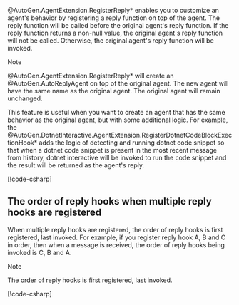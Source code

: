 @AutoGen.AgentExtension.RegisterReply* enables you to customize an agent's behavior by registering a reply function on top of the agent. The reply function will be called before the original agent's reply function. If the reply function returns a non-null value, the original agent's reply function will not be called. Otherwise, the original agent's reply function will be invoked.

> [!NOTE]
> @AutoGen.AgentExtension.RegisterReply* will create an @AutoGen.AutoReplyAgent on top of the original agent. The new agent will have the same name as the original agent. The original agent will remain unchanged.

This feature is useful when you want to create an agent that has the same behavior as the original agent, but with some additional logic. For example, the @AutoGen.DotnetInteractive.AgentExtension.RegisterDotnetCodeBlockExectionHook* adds the logic of detecting and running dotnet code snippet so that when a dotnet code snippet is present in the most recent message from history, dotnet interactive will be invoked to run the code snippet and the result will be returned as the agent's reply.

[!code-csharp[](../../sample/AutoGen.BasicSamples/CodeSnippet/RunCodeSnippetCodeSnippet.cs?name=code_snippet_1_2)]

## The order of reply hooks when multiple reply hooks are registered

When multiple reply hooks are registered, the order of reply hooks is first registered, last invoked. For example, if you register reply hook A, B and C in order, then when a message is received, the order of reply hooks being invoked is C, B and A.

> [!NOTE]
> The order of reply hooks is first registered, last invoked.

[!code-csharp[](../../sample/AutoGen.BasicSamples/CodeSnippet/RegisterReplyCodeSnippet.cs?name=code_snippet_1)]

